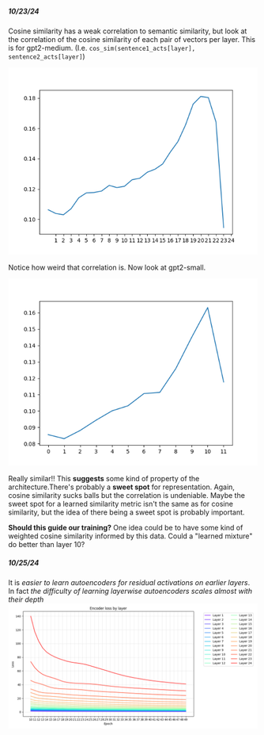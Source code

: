 ##### 10/23/24
Cosine similarity has a weak correlation to semantic similarity, but look at the correlation of the cosine similarity of each pair of vectors per layer. This is for gpt2-medium. 
(I.e. `cos_sim(sentence1_acts[layer], sentence2_acts[layer]`)

![](cosine_corr_per_layer_gpt2medium.png)

Notice how weird that correlation is. Now look at gpt2-small.

![](cosine_corr_per_layer_gpt2small.png)

Really similar!! This **suggests** some kind of property of the architecture.There's probably a **sweet spot** for representation. Again, cosine similarity sucks balls but the correlation is undeniable. Maybe the sweet spot for a learned similarity metric isn't the same as for cosine similarity, but the idea of there being a sweet spot is probably important.

**Should this guide our training?** One idea could be to have some kind of weighted cosine similarity informed by this data. Could a "learned mixture" do better than layer 10?

##### 10/25/24
It is *easier to learn autoencoders for residual activations on earlier layers*. In fact *the difficulty of learning layerwise autoencoders scales almost with their depth*
![](encoder_loss.png)
